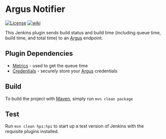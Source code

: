 # Argus Notifier
[![License](https://img.shields.io/github/license/justinharringa/argus-notifier.svg)](LICENSE)
[![wiki](https://img.shields.io/badge/Argus%20Notifier%20Plugin-WIKI-blue.svg?style=flat)](http://wiki.jenkins-ci.org/display/JENKINS/Argus+Notifier+Plugin)

This Jenkins plugin sends build status and build time (including queue time, build time, and total time) to 
an [Argus](https://github.com/salesforce/Argus) endpoint.

## Plugin Dependencies
* [Metrics](https://plugins.jenkins.io/metrics) - used to get the queue time
* [Credentials](https://plugins.jenkins.io/credentials) - securely store your [Argus](https://github.com/salesforce/Argus)
credentials 

## Build
To build the project with [Maven](https://maven.apache.org/), simply run `mvn clean package`

## Test
Run `mvn clean hpi:hpi` to start up a test version of Jenkins with the requisite plugins installed.
